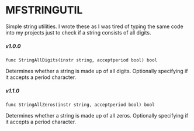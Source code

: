# MFSTRINGUTIL

Simple string utilities.  I wrote these as I was tired of typing the same code into my projects just to check 
if a string consists of all digits.

##### v1.0.0

`func StringAllDigits(instr string, acceptperiod bool) bool`

Determines whether a string is made up of all digits.  Optionally specifying if it accepts a period character.

##### v1.1.0

`func StringAllZeros(instr string, acceptperiod bool) bool`

Determines whether a string is made up of all zeros.  Optionally specifying if it accepts a period character.
